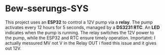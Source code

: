 # Bew-sserungs-SYS
This project uses an **ESP32** to control a 12V pump via a **relay**. The pump activates every 12 hours for 5 seconds, managed by a **DS3231 RTC**. An **LED** indicates when the pump is running. The relay switches the 12V power to the pump, while the ESP32 and RTC ensure timely operation.
Importatnt: I actually messured MV not V in the Relay OUT i fixed this issue and it gives out 12V.
